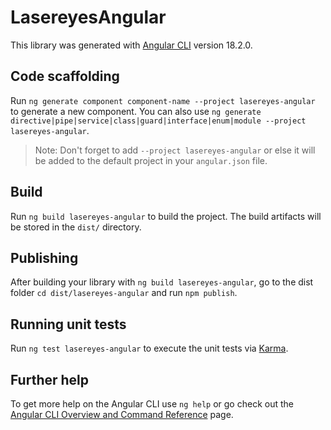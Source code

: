 # LasereyesAngular

This library was generated with [Angular CLI](https://github.com/angular/angular-cli) version 18.2.0.

## Code scaffolding

Run `ng generate component component-name --project lasereyes-angular` to generate a new component. You can also use `ng generate directive|pipe|service|class|guard|interface|enum|module --project lasereyes-angular`.
> Note: Don't forget to add `--project lasereyes-angular` or else it will be added to the default project in your `angular.json` file. 

## Build

Run `ng build lasereyes-angular` to build the project. The build artifacts will be stored in the `dist/` directory.

## Publishing

After building your library with `ng build lasereyes-angular`, go to the dist folder `cd dist/lasereyes-angular` and run `npm publish`.

## Running unit tests

Run `ng test lasereyes-angular` to execute the unit tests via [Karma](https://karma-runner.github.io).

## Further help

To get more help on the Angular CLI use `ng help` or go check out the [Angular CLI Overview and Command Reference](https://angular.dev/tools/cli) page.
